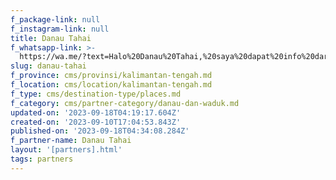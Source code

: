 ```yaml
---
f_package-link: null
f_instagram-link: null
title: Danau Tahai
f_whatsapp-link: >-
  https://wa.me/?text=Halo%20Danau%20Tahai,%20saya%20dapat%20info%20dari%20@loocale.id%20dan%20punya%20pertanyaan
slug: danau-tahai
f_province: cms/provinsi/kalimantan-tengah.md
f_location: cms/location/kalimantan-tengah.md
f_type: cms/destination-type/places.md
f_category: cms/partner-category/danau-dan-waduk.md
updated-on: '2023-09-18T04:19:17.604Z'
created-on: '2023-09-10T17:04:53.843Z'
published-on: '2023-09-18T04:34:08.284Z'
f_partner-name: Danau Tahai
layout: '[partners].html'
tags: partners
---
```



